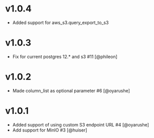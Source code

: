 v1.0.4
======
* Added support for aws_s3.query_export_to_s3

v1.0.3
======
* Fix for current postgres 12.* and s3 #11 [@phileon]

v1.0.2
======
* Made column_list as optional parameter #6 [@oyarushe]

v1.0.1
======

* Added support of using custom S3 endpoint URL #4 [@oyarushe]
* Add support for MinIO #3 [@huiser]
